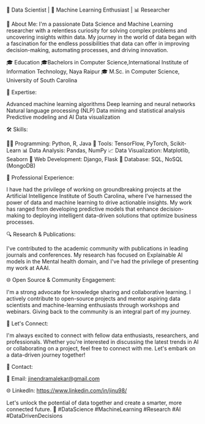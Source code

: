 
🔬 Data Scientist | 🤖 Machine Learning Enthusiast | 📊 Researcher

🌟 About Me:
I'm a passionate Data Science and Machine Learning researcher with a relentless curiosity for solving complex problems and uncovering insights within data. My journey in the world of data began with a fascination for the endless possibilities that data can offer in improving decision-making, automating processes, and driving innovation.

🎓 Education
🎓Bachelors in Computer Science,International Institute of Information Technology, Naya Raipur
🎓 M.Sc. in Computer Science, University of South Carolina

🧠 Expertise:

Advanced machine learning algorithms
Deep learning and neural networks
Natural language processing (NLP)
Data mining and statistical analysis
Predictive modeling and AI
Data visualization

🛠 Skills:

👩‍💻 Programming: Python, R, Java
🔢 Tools: TensorFlow, PyTorch, Scikit-Learn
📊 Data Analysis: Pandas, NumPy
📈 Data Visualization: Matplotlib, Seaborn
🐍 Web Development: Django, Flask
📜 Database: SQL, NoSQL (MongoDB)

🏢 Professional Experience:

I have had the privilege of working on groundbreaking projects at the Artificial Intelligence Institute of South Carolina, where I've harnessed the power of data and machine learning to drive actionable insights. My work has ranged from developing predictive models that enhance decision-making to deploying intelligent data-driven solutions that optimize business processes.

🔍 Research & Publications:

I've contributed to the academic community with publications in leading journals and conferences. My research has focused on Explainable AI models in the Mental health domain, and I've had the privilege of presenting my work at AAAI.

🌐 Open Source & Community Engagement:

I'm a strong advocate for knowledge sharing and collaborative learning. I actively contribute to open-source projects and mentor aspiring data scientists and machine-learning enthusiasts through workshops and webinars. Giving back to the community is an integral part of my journey.

💬 Let's Connect:

I'm always excited to connect with fellow data enthusiasts, researchers, and professionals. Whether you're interested in discussing the latest trends in AI or collaborating on a project, feel free to connect with me. Let's embark on a data-driven journey together!

📧 Contact:

📧 Email: jinendramalekar@gmail.com

🌐 LinkedIn:  https://www.linkedin.com/in/jinu98/

Let's unlock the potential of data together and create a smarter, more connected future. 🚀 #DataScience #MachineLearning #Research #AI #DataDrivenDecisions

